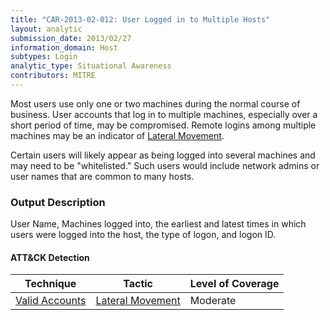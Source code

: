 ```yaml
---
title: "CAR-2013-02-012: User Logged in to Multiple Hosts"
layout: analytic
submission_date: 2013/02/27
information_domain: Host
subtypes: Login
analytic_type: Situational Awareness
contributors: MITRE
---
```


Most users use only one or two machines during the normal course of business. User accounts that log in to multiple machines, especially over a short period of time, may be compromised. Remote logins among multiple machines may be an indicator of [Lateral Movement](https://attack.mitre.org/tactics/TA0008).

Certain users will likely appear as being logged into several machines and may need to be "whitelisted." Such users would include network admins or user names that are common to many hosts.

### Output Description

User Name, Machines logged into, the earliest and latest times in which users were logged into the host, the type of logon, and logon ID.


#### ATT&CK Detection
|Technique |Tactic |Level of Coverage |
|---|---|---|
|[Valid Accounts](https://attack.mitre.org/techniques/T1078/)|[Lateral Movement](https://attack.mitre.org/tactics/TA0008/)|Moderate|


